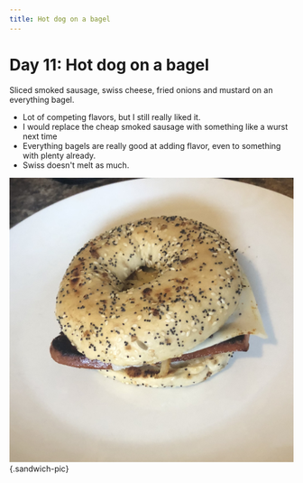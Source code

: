 ```yaml
---
title: Hot dog on a bagel
---
```


# Day 11: Hot dog on a bagel

Sliced smoked sausage, swiss cheese, fried onions and mustard on an everything bagel.

- Lot of competing flavors, but I still really liked it. 
- I would replace the cheap smoked sausage with something like a wurst next time
- Everything bagels are really good at adding flavor, even to something with plenty already.
- Swiss doesn't melt as much.

![](/images/sandwiches/day-11.jpeg){.sandwich-pic}

